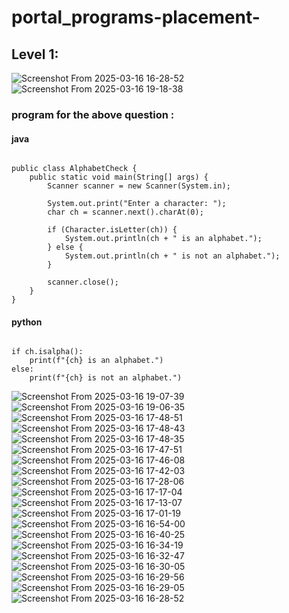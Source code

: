 # portal_programs-placement-
## Level 1:
![Screenshot From 2025-03-16 16-28-52](https://github.com/user-attachments/assets/7cd82ec3-982e-4422-9269-56ab7e748ddf)
![Screenshot From 2025-03-16 19-18-38](https://github.com/user-attachments/assets/1a55ce70-0db4-414d-bd63-70d1fffca5d4)
### program for the above question :
#### java
```import java.util.Scanner;

public class AlphabetCheck {
    public static void main(String[] args) {
        Scanner scanner = new Scanner(System.in);

        System.out.print("Enter a character: ");
        char ch = scanner.next().charAt(0);

        if (Character.isLetter(ch)) {
            System.out.println(ch + " is an alphabet.");
        } else {
            System.out.println(ch + " is not an alphabet.");
        }

        scanner.close();
    }
}
```
#### python
```ch = input("Enter a character: ")

if ch.isalpha():
    print(f"{ch} is an alphabet.")
else:
    print(f"{ch} is not an alphabet.")
```
![Screenshot From 2025-03-16 19-07-39](https://github.com/user-attachments/assets/93f2cda1-dbf5-447b-9183-7ce6003e56b9)
![Screenshot From 2025-03-16 19-06-35](https://github.com/user-attachments/assets/b84ca2b3-55e0-4221-9cf5-68d84d559226)
![Screenshot From 2025-03-16 17-48-51](https://github.com/user-attachments/assets/e1c6e05d-f3b9-431f-8bdf-849e86671e4b)
![Screenshot From 2025-03-16 17-48-43](https://github.com/user-attachments/assets/04933bdb-083b-4139-b5c6-37fd12ca6517)
![Screenshot From 2025-03-16 17-48-35](https://github.com/user-attachments/assets/1a3a48ad-8873-47c9-bbd0-fea5b8eccea0)
![Screenshot From 2025-03-16 17-47-51](https://github.com/user-attachments/assets/cefc38d4-1c1b-4ce8-b24a-02aef80c05f0)
![Screenshot From 2025-03-16 17-46-08](https://github.com/user-attachments/assets/34e5fa8b-419c-44ac-b3d6-de2a0e96403e)
![Screenshot From 2025-03-16 17-42-03](https://github.com/user-attachments/assets/e71e2df6-8741-4df8-898c-a237ba444088)
![Screenshot From 2025-03-16 17-28-06](https://github.com/user-attachments/assets/8d47f5f8-ce67-4d0a-91c6-c7193f2a8630)
![Screenshot From 2025-03-16 17-17-04](https://github.com/user-attachments/assets/148bc75d-d453-4b09-94a5-1769adefbf3e)
![Screenshot From 2025-03-16 17-13-07](https://github.com/user-attachments/assets/5c34b770-7b2f-461b-b410-aac889a08125)
![Screenshot From 2025-03-16 17-01-19](https://github.com/user-attachments/assets/47a8575f-159f-47d6-8d59-e227feb90e12)
![Screenshot From 2025-03-16 16-54-00](https://github.com/user-attachments/assets/1d8c0864-6a0c-4668-ab47-6fece6c48b9a)
![Screenshot From 2025-03-16 16-40-25](https://github.com/user-attachments/assets/149d67d2-3183-4d1d-ad68-35840e16a9e2)
![Screenshot From 2025-03-16 16-34-19](https://github.com/user-attachments/assets/eb70856e-55c7-4552-a560-3b7204d1d3e2)
![Screenshot From 2025-03-16 16-32-47](https://github.com/user-attachments/assets/0bd9e28e-8d74-409e-a794-ea3216d4d889)
![Screenshot From 2025-03-16 16-30-05](https://github.com/user-attachments/assets/a0ceb860-cdbf-4d2e-8200-3e11fb5a0de5)
![Screenshot From 2025-03-16 16-29-56](https://github.com/user-attachments/assets/ad1fd6aa-12ae-4233-af59-927dde194c62)
![Screenshot From 2025-03-16 16-29-05](https://github.com/user-attachments/assets/13f4b557-b916-492e-b8fd-2f18215c50f1)
![Screenshot From 2025-03-16 16-28-52](https://github.com/user-attachments/assets/aeaa1388-24e9-46e4-9cf7-2c4422b88196)
